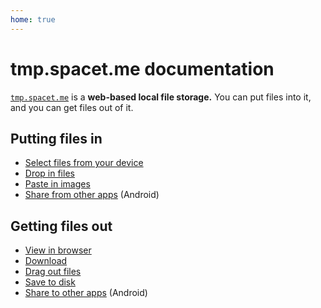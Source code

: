 ```yaml
---
home: true
---
```


# tmp.spacet.me documentation

[`tmp.spacet.me`](https://tmp.spacet.me) is a **web-based local file storage.**
You can put files into it, and you can get files out of it.

<r-grid columns=12>
<r-cell span=6>

## Putting files in

- [Select files from your device](builtin-select.html)
- [Drop in files](builtin-drop.html)
- [Paste in images](builtin-paste.html)
- [Share from other apps](builtin-share-target.html) (Android)

</r-cell>
<r-cell span=4>

## Getting files out

- [View in browser](builtin-browser.html)
- [Download](builtin-download.html)
- [Drag out files](builtin-drag.html)
- [Save to disk](builtin-save.html)
- [Share to other apps](builtin-share.html) (Android)

</r-cell>
</r-grid>
